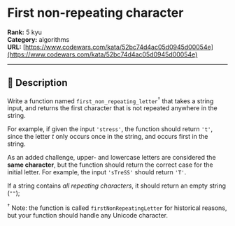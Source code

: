 # First non-repeating character

**Rank:** 5 kyu  
**Category:** algorithms  
**URL:** [https://www.codewars.com/kata/52bc74d4ac05d0945d00054e](https://www.codewars.com/kata/52bc74d4ac05d0945d00054e)

---

## 📝 Description

Write a function named `first_non_repeating_letter`<sup>†</sup> that takes a string input, and returns the first character that is not repeated anywhere in the string.

For example, if given the input `'stress'`, the function should return `'t'`, since the letter *t* only occurs once in the string, and occurs first in the string.

As an added challenge, upper- and lowercase letters are considered the **same character**, but the function should return the correct case for the initial letter.  For example, the input `'sTreSS'` should return `'T'`.

If a string contains *all repeating characters*, it should return an empty string (`""`);

<sup>†</sup> Note: the function is called `firstNonRepeatingLetter` for historical reasons, but your function should handle any Unicode character.
